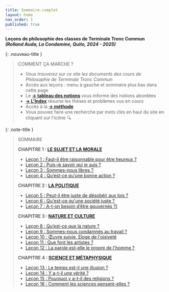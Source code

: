 ```yaml
---
title: Sommaire-complet
layout: home
nav_order: 1
published: true
---
```


**Leçons de philosophie des classes de Terminale Tronc Commun**   
***(Rolland Auda, La Condamine, Quito, 2024 - 2025)***  

{: .nouveau-title }
> COMMENT ÇA MARCHE ?
>
> - *Vous trouverez sur ce site les documents des cours de Philosophie de Terminale Tronc Commun*
> - Accès aux leçons : menu à gauche et sommaire plus bas dans cette page
> - Le [**→ tableau des notions**](/phil24/docs/Présentation/L0-2-tableau.html) vous informe des notions abordées
> - [**→ L'Index**](/phil24/docs/Présentation/L0-3-notions.html) résume les thèses et problèmes vus en cours
> - Accès à la [**→ méthode**](/phil24/docs/methode/methode.html)
> - Vous pouvez faire une recherche par mots clés en haut du site en cliquant sur l'icône 🔍

{: .note-title }
> SOMMAIRE
>
>  **CHAPITRE 1 : [LE SUJET ET LA MORALE](/phil24/docs/C1/C1-0.html)**
> - [Leçon 1 : Faut-il être raisonnable pour être heureux ? ](/phil24/docs/L1/L1-0.html)
> - [Leçon 2 : Puis-je savoir qui je suis ?](/phil24/docs/L2/L2-0-0.html)
> - [Leçon 3 : Sommes-nous libres ?](/phil24/docs/L3/L3-0-0.html)
> - [Leçon 4 : Qu’est-ce qu’une bonne action ?](/phil24/docs/L4/L4-0-0.html)
>
> **CHAPITRE 2 : [LA POLITIQUE](/phil24/docs/C2/C2-0.html)**
> - [Leçon 5 : Peut-il être juste de désobéir aux lois ?](/phil24/docs/L5/L5-0-0.html)
> - [Leçon 6 : Qu'est-ce qu'une société juste ?]()
> - [Leçon 7 : A-t-on besoin d’être gouvernés ?)]()  
>
> **CHAPITRE 3 : [NATURE ET CULTURE](/phil24/docs/C3/C3-0.html)**
> - [Leçon 8 : Qu’est-ce que la nature ?]()
> - [Leçon 9 : Sommes-nous condamnés au travail ?]()
> - [Leçon 10 : Œuvre suivie, Eloge de l'oisiveté]()
> - [Leçon 11 : Que font les artistes ?]()
> - [Leçon 12 : La parole est-elle le propre de l'homme ?]()  
>
> **CHAPITRE 4 : [SCIENCE ET MÉTAPHYSIQUE](/phil24/docs/C4/C4-0.html)**
> - [Leçon 13 : Le temps est-il une illusion ?]()
> - [Leçon 14 : Y a-t-il une vérité ?]()
> - [Leçon 15 : Pourquoi y a-t-il des religions ?]()
> - [Leçon 16 : Comment les sciences pensent-elles ?]()

